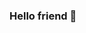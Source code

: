 ### Hello friend 🤔

<!--
**WAR-S/WAR-S** is a ✨ _special_ ✨ repository because its `README.md` (this file) appears on your GitHub profile.

Here are some ideas to get you started:
⚡⚡Go to my site: war-s.github.io ⚡⚡
- 🔭 I’m currently working on ...
- 🌱 I’m currently learning ...
- 👯 I’m looking to collaborate on ...
- 🤔 I’m looking for help with ...
- 💬 Ask me about ...
- 📫 How to reach me: ...
- 😄 Pronouns: ...
- ⚡ Fun fact: ...
-->
